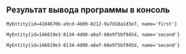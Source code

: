 ## Результат вывода программы в консоль
```
MyEntity{id=4104670b-a9cd-4b09-8212-9a7d18a1d3e7, name='first'}

MyEntity{id=146819e3-8134-4d80-a8af-68e9f5bf945d, name='second'}

MyEntity{id=146819e3-8134-4d80-a8af-68e9f5bf945d, name='second'}
```

